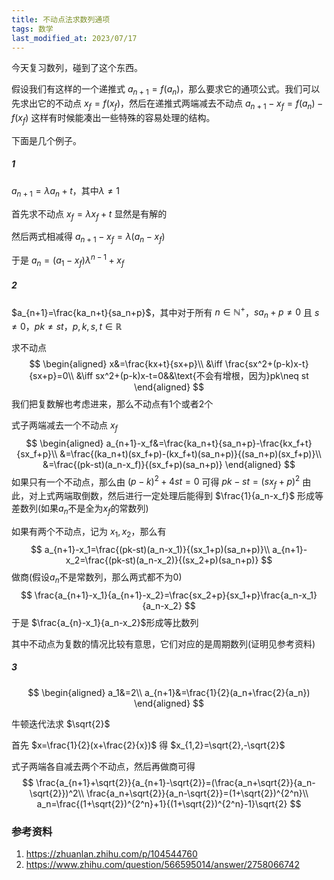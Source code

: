 ```yaml
---
title: 不动点法求数列通项
tags: 数学
last_modified_at: 2023/07/17 
---
```


今天复习数列，碰到了这个东西。

假设我们有这样的一个递推式 $a_{n+1}=f(a_n)$，那么要求它的通项公式。我们可以先求出它的不动点 $x_f=f(x_f)$，然后在递推式两端减去不动点 $a_{n+1}-x_f=f(a_n)-f(x_f)$ 这样有时候能凑出一些特殊的容易处理的结构。

下面是几个例子。

##### 1

$a_{n+1}=\lambda a_n+t$，其中$\lambda\neq 1$

首先求不动点 $x_f=\lambda x_f+t$ 显然是有解的

然后两式相减得 $a_{n+1}-x_f=\lambda(a_n-x_f)$

于是 $a_n=(a_1-x_f)\lambda^{n-1}+x_f$

##### 2

$a_{n+1}=\frac{ka_n+t}{sa_n+p}$，其中对于所有 $n\in\mathbb{N^+}$，$sa_n+p\neq0$ 且 $s\neq0$，$pk\neq st$，$p,k,s,t\in\mathbb{R}$

求不动点
$$
\begin{aligned}
x&=\frac{kx+t}{sx+p}\\
&\iff \frac{sx^2+(p-k)x-t}{sx+p}=0\\
&\iff sx^2+(p-k)x-t=0&&\text{不会有增根，因为}pk\neq st
\end{aligned}
$$
我们把复数解也考虑进来，那么不动点有1个或者2个

式子两端减去一个不动点 $x_f$
$$
\begin{aligned}
a_{n+1}-x_f&=\frac{ka_n+t}{sa_n+p}-\frac{kx_f+t}{sx_f+p}\\
&=\frac{(ka_n+t)(sx_f+p)-(kx_f+t)(sa_n+p)}{(sa_n+p)(sx_f+p)}\\
&=\frac{(pk-st)(a_n-x_f)}{(sx_f+p)(sa_n+p)}
\end{aligned}
$$
如果只有一个不动点，那么由 $(p-k)^2+4st=0$ 可得 $pk-st=(sx_f+p)^2$ 由此，对上式两端取倒数，然后进行一定处理后能得到 $\frac{1}{a_n-x_f}$ 形成等差数列(如果$a_n$不是全为$x_f$的常数列)

如果有两个不动点，记为 $x_1,x_2$，那么有
$$
a_{n+1}-x_1=\frac{(pk-st)(a_n-x_1)}{(sx_1+p)(sa_n+p)}\\
a_{n+1}-x_2=\frac{(pk-st)(a_n-x_2)}{(sx_2+p)(sa_n+p)}
$$
做商(假设$a_n$不是常数列，那么两式都不为0)
$$
\frac{a_{n+1}-x_1}{a_{n+1}-x_2}=\frac{sx_2+p}{sx_1+p}\frac{a_n-x_1}{a_n-x_2}
$$
于是 $\frac{a_{n}-x_1}{a_n-x_2}$形成等比数列

其中不动点为复数的情况比较有意思，它们对应的是周期数列(证明见参考资料)

##### 3

$$
\begin{aligned}
a_1&=2\\
a_{n+1}&=\frac{1}{2}(a_n+\frac{2}{a_n})
\end{aligned}
$$

牛顿迭代法求 $\sqrt{2}$

首先 $x=\frac{1}{2}(x+\frac{2}{x})$ 得 $x_{1,2}=\sqrt{2},-\sqrt{2}$

式子两端各自减去两个不动点，然后再做商可得
$$
\frac{a_{n+1}+\sqrt{2}}{a_{n+1}-\sqrt{2}}=(\frac{a_n+\sqrt{2}}{a_n-\sqrt{2}})^2\\
\frac{a_n+\sqrt{2}}{a_n-\sqrt{2}}=(1+\sqrt{2})^{2^n}\\
a_n=\frac{(1+\sqrt{2})^{2^n}+1}{(1+\sqrt{2})^{2^n}-1}\sqrt{2}
$$




### 参考资料

1. https://zhuanlan.zhihu.com/p/104544760
2. https://www.zhihu.com/question/566595014/answer/2758066742
